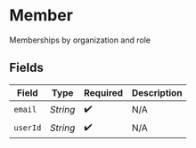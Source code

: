 # Member

Memberships by organization and role


## Fields

| Field              | Type               | Required           | Description        |
| ------------------ | ------------------ | ------------------ | ------------------ |
| `email`            | *String*           | :heavy_check_mark: | N/A                |
| `userId`           | *String*           | :heavy_check_mark: | N/A                |